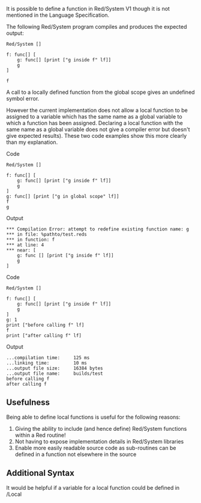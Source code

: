 It is possible to define a function in Red/System V1 though it is not mentioned in the Language Specification.

The following Red/System program compiles and produces the expected output:

```
Red/System []

f: func[] [
	g: func[] [print ["g inside f" lf]]
	g
]

f
```

A call to a locally defined function from the global scope gives an undefined symbol error.

However the current implementation does not allow a local function to be assigned to a variable which has the same name as a global variable to which a function has been assigned. Declaring a local function with the same name as a global variable does not give a compiler error but doesn't give expected results). These two code examples show this more clearly than my explanation.

Code
```
Red/System []

f: func[] [
	g: func[] [print ["g inside f" lf]]
	g
]
g: func[] [print ["g in global scope" lf]]
f
g
```

Output
```
*** Compilation Error: attempt to redefine existing function name: g 
*** in file: %pathto/test.reds 
*** in function: f
*** at line: 4 
*** near: [
    g: func [] [print ["g inside f" lf]] 
    g
]
```

Code
```
Red/System []

f: func[] [
	g: func[] [print ["g inside f" lf]]
	g
]
g: 1
print ["before calling f" lf]
f
print ["after calling f" lf]
```

Output
```
...compilation time:     125 ms
...linking time:         10 ms
...output file size:     16384 bytes
...output file name:     builds/test
before calling f
after calling f
```

## Usefulness
Being able to define local functions is useful for the following reasons:

1. Giving the ability to include (and hence define) Red/System functions within a Red routine!
2. Not having to expose implementation details in Red/System libraries
3. Enable more easily readable source code as sub-routines can be defined in a function not elsewhere in the source

## Additional Syntax
It would be helpful if a variable for a local function could be defined in /Local 
